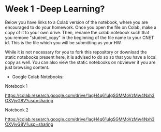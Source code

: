 # Week 1 -Deep Learning?

Below you have links to a Colab version of the notebook, where you are encouraged to do your homework. Once you open the file on Colab, make a copy of it to your own drive. Then, rename the colab notebook such that you remove "student_copy" in the beginning of the file name to your CNET id. This is the file which you will be submitting as your HW.

While it is not necessary for you to fork this repository or download the static notebooks present here, it is advised to do so so that you have a local copy as well. You can also view the static notebooks on nbviewer if you are just browsing content.


* Google Colab Notebooks:

Notebook 1

https://colab.research.google.com/drive/1agH4q61uIgSGMMoVzMw4Nxh3OXVjvG8V?usp=sharing

Notebook 2

https://colab.research.google.com/drive/1agH4q61uIgSGMMoVzMw4Nxh3OXVjvG8V?usp=sharing